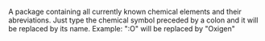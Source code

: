 A package containing all currently known chemical elements and their abreviations.
Just type the chemical symbol preceded by a colon and it will be replaced by its name.
Example: ":O" will be replaced by "Oxigen"